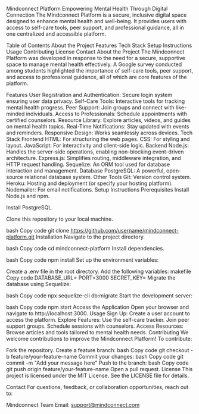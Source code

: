 Mindconnect Platform
Empowering Mental Health Through Digital Connection
The Mindconnect Platform is a secure, inclusive digital space designed to enhance mental health and well-being. It provides users with access to self-care tools, peer support, and professional guidance, all in one centralized and accessible platform.

Table of Contents
About the Project
Features
Tech Stack
Setup Instructions
Usage
Contributing
License
Contact
About the Project
The Mindconnect Platform was developed in response to the need for a secure, supportive space to manage mental health effectively. A Google survey conducted among students highlighted the importance of self-care tools, peer support, and access to professional guidance, all of which are core features of the platform.

Features
User Registration and Authentication: Secure login system ensuring user data privacy.
Self-Care Tools: Interactive tools for tracking mental health progress.
Peer Support: Join groups and connect with like-minded individuals.
Access to Professionals: Schedule appointments with certified counselors.
Resource Library: Explore articles, videos, and guides on mental health topics.
Real-Time Notifications: Stay updated with events and reminders.
Responsive Design: Works seamlessly across devices.
Tech Stack
Frontend
HTML: For structuring the web pages.
CSS: For styling and layout.
JavaScript: For interactivity and client-side logic.
Backend
Node.js: Handles the server-side operations, enabling non-blocking event-driven architecture.
Express.js: Simplifies routing, middleware integration, and HTTP request handling.
Sequelize: An ORM tool used for database interaction and management.
Database
PostgreSQL: A powerful, open-source relational database system.
Other Tools
Git: Version control system.
Heroku: Hosting and deployment (or specify your hosting platform).
Nodemailer: For email notifications.
Setup Instructions
Prerequisites
Install Node.js and npm.

Install PostgreSQL.

Clone this repository to your local machine.

bash
Copy code
git clone https://github.com/username/mindconnect-platform.git
Installation
Navigate to the project directory.

bash
Copy code
cd mindconnect-platform
Install dependencies.

bash
Copy code
npm install
Set up the environment variables:

Create a .env file in the root directory.
Add the following variables:
makefile
Copy code
DATABASE_URL=<your-database-url>
PORT=3000
SECRET_KEY=<your-secret-key>
Migrate the database using Sequelize:

bash
Copy code
npx sequelize-cli db:migrate
Start the development server:

bash
Copy code
npm start
Access the Application
Open your browser and navigate to http://localhost:3000.
Usage
Sign Up: Create a user account to access the platform.
Explore Features:
Use the self-care tracker.
Join peer support groups.
Schedule sessions with counselors.
Access Resources: Browse articles and tools tailored to mental health needs.
Contributing
We welcome contributions to improve the Mindconnect Platform! To contribute:

Fork the repository.
Create a feature branch:
bash
Copy code
git checkout -b feature/your-feature-name
Commit your changes:
bash
Copy code
git commit -m "Add your message here"
Push to the branch:
bash
Copy code
git push origin feature/your-feature-name
Open a pull request.
License
This project is licensed under the MIT License. See the LICENSE file for details.

Contact
For questions, feedback, or collaboration opportunities, reach out to:

Mindconnect Team
Email: support@mindconnect.com

